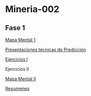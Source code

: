 # Mineria-002
## Fase 1

[Mapa Mental 1](https://github.com/SabinaCastillo/Mineria-002/blob/master/MapaMental_1_1804029.pdf)

[Presentaciones técnicas de Predicción](https://github.com/melslzr/Mineria-de-datos/blob/master/Presentacion_Prediccion_002.pdf)

[Ejercicios I](https://github.com/Ragres/Mineria-de-datos-FCFM/blob/master/Laboratorio%201%20MD%20(1).ipynb)

Ejercicios II

[Mapa Mental II](https://github.com/SabinaCastillo/Mineria-002/blob/master/MapaMental_2_1804029.pdf)

[Resumenes](https://github.com/SabinaCastillo/Mineria-002/blob/master/Resumenes_1804029.pdf)
